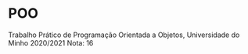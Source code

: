 # POO
Trabalho Prático de Programação Orientada a Objetos, Universidade do Minho 2020/2021
Nota: 16
